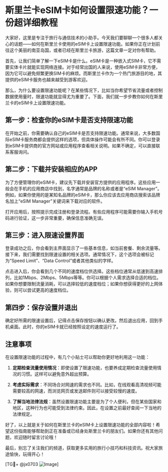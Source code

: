 # 斯里兰卡eSIM卡如何设置限速功能？一份超详细教程

大家好，这里是专注于旅行与通信技术的小助手。今天我们要聊聊一个很多人都关心的话题——如何在斯里兰卡使用的eSIM卡上设置限速功能。如果你正在计划前往这个美丽的南亚岛国，或者已经在斯里兰卡旅游，这篇文章一定对你有帮助。

首先，让我们简单了解一下eSIM卡是什么。eSIM卡是一种嵌入式SIM卡，它不需要实体卡片就能实现网络连接。对于经常出国的人来说，使用eSIM卡非常方便，因为它可以避免频繁更换SIM卡的麻烦。而斯里兰卡作为一个热门旅游目的地，其提供的eSIM卡服务也越来越受到游客欢迎。

那么，为什么要设置限速功能呢？在某些情况下，比如当你希望节省流量或者控制数据使用量时，限速功能就显得尤为重要了。下面，我们就一步步教你如何在斯里兰卡的eSIM卡上设置限速功能。

## 第一步：检查你的eSIM卡是否支持限速功能

在开始之前，你需要确认自己的eSIM卡是否支持限速功能。通常来说，大多数国际eSIM卡服务商都会提供这样的选项，但具体操作可能会有所不同。你可以登录到eSIM卡提供商的官方网站或应用程序查看相关说明。如果不确定，可以直接联系客服询问。

## 第二步：下载并安装相应的APP

为了方便管理你的eSIM卡，建议先下载并安装官方提供的应用程序。这些应用一般会在手机的应用商店中找到，名字通常是品牌的名称或者是“eSIM Manager”。例如，如果你使用的是某知名品牌的eSIM卡，那么你应该去应用商店搜索该品牌名加上“eSIM Manager”关键词来下载对应的软件。

打开应用后，按照提示完成注册和登录流程。有些应用程序可能需要你输入手机号码进行验证，这一步非常重要，确保信息准确无误。

## 第三步：进入限速设置界面

登录成功之后，你会看到主界面显示了一些基本信息，如当前套餐、剩余流量等。接下来，我们需要找到限速设置的相关选项。通常情况下，这个选项会被标记为“Speed Limit”、“Data Control”或者其他类似的字样。

点击进入后，你会看到几个不同的速度档位供选择。这些档位通常从低速到高速排列，比如1Mbps、2Mbps、5Mbps等等。你可以根据个人需求选择合适的档位。如果你想要限制流量消耗，可以选择较低的速度档位；如果你想获得更好的上网体验，则可以尝试更高的速度档位。

## 第四步：保存设置并退出

确定好所需的限速设置后，记得点击保存按钮以确认更改。然后退出应用，回到手机桌面。此时，你的eSIM卡就已经按照设定的速度运行了。

## 注意事项

在设置限速功能的过程中，有几个小贴士可以帮助你更好地利用这一功能：

1. **定期检查流量使用情况**：即使设置了限速功能，也要养成定期检查流量使用情况的习惯。这样可以避免意外超出预算。
   
2. **考虑实际需求**：不同场合对网速的需求也不同。比如，在线观看高清视频可能需要较高的网速，而浏览网页或发送邮件则可以接受较慢的速度。

3. **了解当地法律法规**：虽然设置限速功能主要是为了个人便利，但在某些国家和地区，这种行为也可能受到法律约束。因此，在设置之前最好查阅一下当地的法律规定。

好了，以上就是关于如何在斯里兰卡的eSIM卡上设置限速功能的全部内容啦！希望这份指南能够帮助到正在准备或已经身处斯里兰卡的朋友们。如果你还有其他问题，欢迎随时留言讨论哦！

最后，别忘了关注我们的频道，获取更多实用的旅行小技巧和科技资讯。祝大家旅途愉快，玩得开心！

[TG💪+ @jx0703 ![Image](https://github.com/user-attachments/assets/dbca1d08-cadb-493c-b0ec-ad6f7a83f270)]